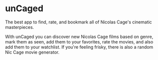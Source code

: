 # unCaged

The best app to find, rate, and bookmark all of Nicolas Cage's cinematic masterpieces.

With unCaged you can discover new Nicolas Cage films based on genre, mark them as seen, add them to your favorites, rate the movies, and also add them to your watchlist. If you're feeling frisky, there is also a random Nic Cage movie generator.
